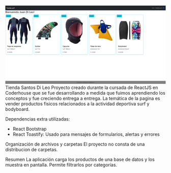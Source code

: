 ![App image](./public/homeImage.png)
Tienda Santos Di Leo
Proyecto creado durante la cursada de ReactJS en Coderhouse que se fue desarrollando a medida que fuimos aprendiendo los conceptos y fue creciendo entrega a entrega. La temática de la pagina es vender productos fisicos relacionados a la actividad deportiva surf y bodyboard.

Dependencias extra utilizadas:
- React Bootstrap
- React Toastify: Usado para mensajes de formularios, alertas y errores


Organización de archivos y carpetas
El proyecto no consta de una distribucion de carpetas.

Resumen
La aplicación carga los productos de una base de datos y los muestra en pantalla. Permite filtrarlos por categorías.
